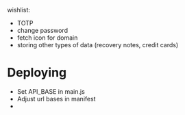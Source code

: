 wishlist:
* TOTP
* change password
* fetch icon for domain
* storing other types of data (recovery notes, credit cards)

#  Deploying

* Set API_BASE in main.js
* Adjust url bases in manifest
* 